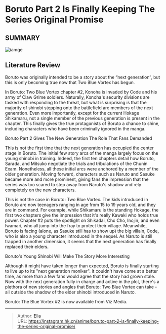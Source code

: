 # Boruto Part 2 Is Finally Keeping The Series  Original Promise


## SUMMARY 

![iamge](https://static1.srcdn.com/wordpress/wp-content/uploads/2023/04/boruto-4-1.jpg)

## Literature Review

Boruto was originally intended to be a story about the “next generation”, but this is only becoming true now that Two Blue Vortex has begun.





In Boruto: Two Blue Vortex chapter #2, Konoha is invaded by Code and his army of Claw Grime soldiers. Naturally, Konoha&#39;s security divisions are tasked with responding to the threat, but what is surprising is that the majority of shinobi stepping onto the battlefield are members of the next generation. Even more importantly, except for the current Hokage Shikamaru, not a single member of the previous generation is present in the chapter. This finally gives the true protagonists of Boruto a chance to shine, including characters who have been criminally ignored in the manga.





 Boruto Part 2 Gives The New Generation The Role That Fans Demanded 
          

This is not the first time that the next generation has occupied the center stage in Boruto. The initial few story arcs of the manga largely focus on the young shinobi in training. Indeed, the first ten chapters detail how Boruto, Sarada, and Mitsuko negotiate the trials and tribulations of the Chunin Exam. Nonetheless, all these initial arcs were anchored by a member of the older generation. Moving forward, characters such as Naruto and Sasuke became more and more prominent, giving fans the impression that the series was too scared to step away from Naruto&#39;s shadow and rely completely on the new characters.

This is not the case in Boruto: Two Blue Vortex. The kids introduced in Boruto are now teenagers ranging in age from 15 to 19 years old, and they are in command. For example, while Shikamaru is the standing Hokage, the first two chapters give the impression that it&#39;s really Kawaki who holds true power. Chapter #2 puts the spotlight on Shikadai, Cho Cho, Inojin, and even Iwamari, who all jump into the fray to protect their village. Meanwhile, Boruto is facing (alone, as Sasuke still has to show up) the big villain, Code, who is also a young character introduced in the sequel. As Naruto is still trapped in another dimension, it seems that the next generation has finally replaced their elders.






 Boruto&#39;s Young Shinobi Will Make The Story More Interesting 
          

Although it might have taken longer than expected, Boruto is finally starting to live up to its &#34;next generation moniker&#34;. It couldn&#39;t have come at a better time, as more than a few fans would agree that the story had grown stale. Now with the next generation fully in charge and active in the plot, there&#39;s a plethora of new stories and angles that Boruto: Two Blue Vortex can take - all outside the shadow of the elder shinobi introduced in Naruto.

Boruto: The Blue Vortex #2 is now available from Viz Media.



---

> Author: [Ella](https://instagram.hk.cn/)  
> URL: https://instagram.hk.cn/anime/boruto-part-2-is-finally-keeping-the-series-original-promise/  

